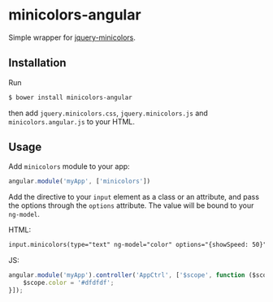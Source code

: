 # minicolors-angular

Simple wrapper for [jquery-minicolors](https://github.com/claviska/jquery-miniColors/).

## Installation

Run

```sh
$ bower install minicolors-angular
```

then add `jquery.minicolors.css`, `jquery.minicolors.js` and `minicolors.angular.js` to your HTML.

## Usage

Add `minicolors` module to your app:

```javascript
angular.module('myApp', ['minicolors'])
```

Add the directive to your `input` element as a class or an attribute,
and pass the options through the `options` attribute.
The value will be bound to your `ng-model`.

HTML:

```html
input.minicolors(type="text" ng-model="color" options="{showSpeed: 50}")
```

JS:

```js
angular.module('myApp').controller('AppCtrl', ['$scope', function ($scope) {
    $scope.color = '#dfdfdf';
}]);
```
